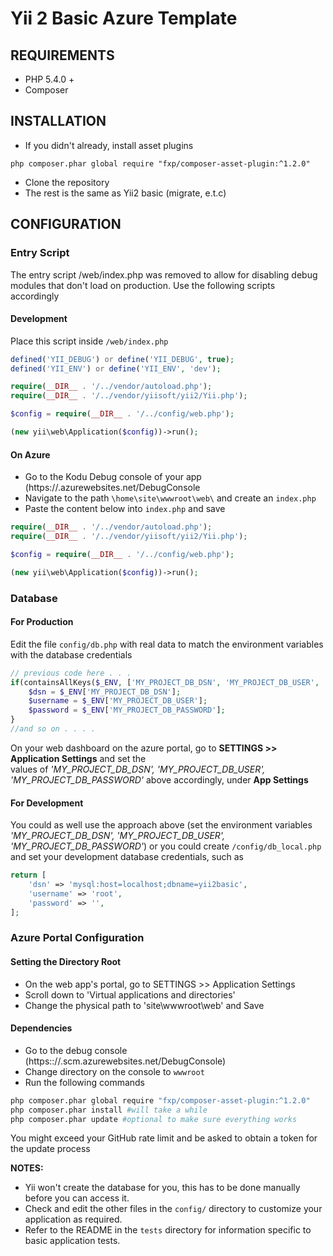Yii 2 Basic Azure Template
============================

REQUIREMENTS
------------

* PHP 5.4.0 + 
* Composer

INSTALLATION
------------
* If you didn't already, install asset plugins
~~~
php composer.phar global require "fxp/composer-asset-plugin:^1.2.0"
~~~
* Clone the repository
* The rest is the same as Yii2 basic (migrate, e.t.c)

CONFIGURATION
-------------

### Entry Script

The entry script /web/index.php was removed to allow for disabling debug modules that 
don't load on production. Use the following scripts accordingly

#### Development

Place this script inside `/web/index.php`

```php
defined('YII_DEBUG') or define('YII_DEBUG', true);
defined('YII_ENV') or define('YII_ENV', 'dev');

require(__DIR__ . '/../vendor/autoload.php');
require(__DIR__ . '/../vendor/yiisoft/yii2/Yii.php');

$config = require(__DIR__ . '/../config/web.php');

(new yii\web\Application($config))->run();
```

#### On Azure
* Go to the Kodu Debug console of your app (https://<app name>.azurewebsites.net/DebugConsole
* Navigate to the path `\home\site\wwwroot\web\` and create an `index.php`
* Paste the content below into `index.php` and save

```php
require(__DIR__ . '/../vendor/autoload.php');
require(__DIR__ . '/../vendor/yiisoft/yii2/Yii.php');

$config = require(__DIR__ . '/../config/web.php');

(new yii\web\Application($config))->run();
```

### Database

#### For Production
Edit the file `config/db.php` with real data to match the environment variables
with the database credentials
```php
// previous code here . . . 
if(containsAllKeys($_ENV, ['MY_PROJECT_DB_DSN', 'MY_PROJECT_DB_USER', 'MY_PROJECT_DB_PASSWORD'])){
    $dsn = $_ENV['MY_PROJECT_DB_DSN'];
    $username = $_ENV['MY_PROJECT_DB_USER'];
    $password = $_ENV['MY_PROJECT_DB_PASSWORD'];
}
//and so on . . . .
```
On your web dashboard on the azure portal, go to **SETTINGS >> Application Settings** and set the  
values of _'MY_PROJECT_DB_DSN', 'MY_PROJECT_DB_USER', 'MY_PROJECT_DB_PASSWORD'_ above accordingly, under 
**App Settings**

#### For Development 
You could as well use the approach above (set the environment variables _'MY_PROJECT_DB_DSN', 'MY_PROJECT_DB_USER', 'MY_PROJECT_DB_PASSWORD'_)
or you could create `/config/db_local.php` and set your development database credentials, such as
```php
return [
    'dsn' => 'mysql:host=localhost;dbname=yii2basic',
    'username' => 'root',
    'password' => '',
];
```

### Azure Portal Configuration
#### Setting the Directory Root
 * On the web app's portal, go to SETTINGS >> Application Settings
 * Scroll down to 'Virtual applications and directories'
 * Change the physical path to 'site\wwwroot\web' and Save
  
#### Dependencies
* Go to the debug console (https:://<appname>.scm.azurewebsites.net/DebugConsole)
* Change directory on the console to `wwwroot`
* Run the following commands
```bash
php composer.phar global require "fxp/composer-asset-plugin:^1.2.0"
php composer.phar install #will take a while
php composer.phar update #optional to make sure everything works
```
You might exceed your GitHub rate limit and be asked to obtain a token for the update process

**NOTES:**
- Yii won't create the database for you, this has to be done manually before you can access it.
- Check and edit the other files in the `config/` directory to customize your application as required.
- Refer to the README in the `tests` directory for information specific to basic application tests.


